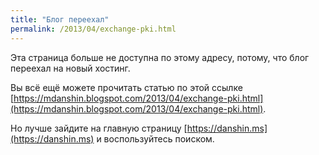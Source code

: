 ```yaml
---
title: "Блог переехал"
permalink: /2013/04/exchange-pki.html
---
```

Эта страница больше не доступна по этому адресу, потому, что блог переехал на новый хостинг.

Вы всё ещё можете прочитать статью по этой ссылке [https://mdanshin.blogspot.com/2013/04/exchange-pki.html](https://mdanshin.blogspot.com/2013/04/exchange-pki.html).

Но лучше зайдите на главную страницу [https://danshin.ms](https://danshin.ms) и воспользуйтесь поиском.